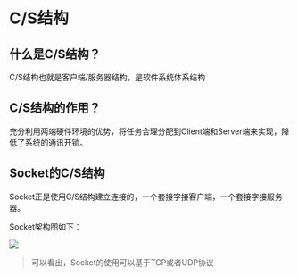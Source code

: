 # C/S结构

## 什么是C/S结构？

C/S结构也就是客户端/服务器结构，是软件系统体系结构

## C/S结构的作用？

充分利用两端硬件环境的优势，将任务合理分配到Client端和Server端来实现，降低了系统的通讯开销。

## Socket的C/S结构

Socket正是使用C/S结构建立连接的，一个套接字接客户端，一个套接字接服务器。

Socket架构图如下：

<img src="http://upload-images.jianshu.io/upload_images/944365-c57e88a0318ef517.png?imageMogr2/auto-orient/strip%7CimageView2/2/w/1240">

> 可以看出，Socket的使用可以基于TCP或者UDP协议




